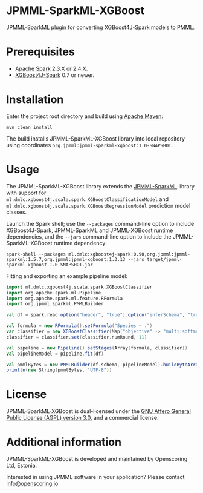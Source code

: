 JPMML-SparkML-XGBoost
=====================

JPMML-SparkML plugin for converting [XGBoost4J-Spark](https://github.com/dmlc/xgboost/tree/master/jvm-packages) models to PMML.

# Prerequisites #

* [Apache Spark](http://spark.apache.org/) 2.3.X or 2.4.X.
* [XGBoost4J-Spark](https://github.com/dmlc/xgboost/tree/master/jvm-packages) 0.7 or newer.

# Installation #

Enter the project root directory and build using [Apache Maven](http://maven.apache.org/):
```
mvn clean install
```

The build installs JPMML-SparkML-XGBoost library into local repository using coordinates `org.jpmml:jpmml-sparkml-xgboost:1.0-SNAPSHOT`.

# Usage #

The JPMML-SparkML-XGBoost library extends the [JPMML-SparkML](https://github.com/jpmml/jpmml-sparkml) library with support for `ml.dmlc.xgboost4j.scala.spark.XGBoostClassificationModel` and `ml.dmlc.xgboost4j.scala.spark.XGBoostRegressionModel` prediction model classes.

Launch the Spark shell; use the `--packages` command-line option to include XGBoost4J-Spark, JPMML-SparkML and JPMML-XGBoost runtime dependencies, and the `--jars` command-line option to include the JPMML-SparkML-XGBoost runtime dependency:
```
spark-shell --packages ml.dmlc:xgboost4j-spark:0.90,org.jpmml:jpmml-sparkml:1.5.7,org.jpmml:jpmml-xgboost:1.3.13 --jars target/jpmml-sparkml-xgboost-1.0-SNAPSHOT.jar
```

Fitting and exporting an example pipeline model:
```scala
import ml.dmlc.xgboost4j.scala.spark.XGBoostClassifier
import org.apache.spark.ml.Pipeline
import org.apache.spark.ml.feature.RFormula
import org.jpmml.sparkml.PMMLBuilder

val df = spark.read.option("header", "true").option("inferSchema", "true").csv("Iris.csv")

val formula = new RFormula().setFormula("Species ~ .")
var classifier = new XGBoostClassifier(Map("objective" -> "multi:softmax", "num_class" -> 3))
classifier = classifier.set(classifier.numRound, 11)

val pipeline = new Pipeline().setStages(Array(formula, classifier))
val pipelineModel = pipeline.fit(df)

val pmmlBytes = new PMMLBuilder(df.schema, pipelineModel).buildByteArray()
println(new String(pmmlBytes, "UTF-8"))
```

# License #

JPMML-SparkML-XGBoost is dual-licensed under the [GNU Affero General Public License (AGPL) version 3.0](https://www.gnu.org/licenses/agpl-3.0.html), and a commercial license.

# Additional information #

JPMML-SparkML-XGBoost is developed and maintained by Openscoring Ltd, Estonia.

Interested in using JPMML software in your application? Please contact [info@openscoring.io](mailto:info@openscoring.io)
